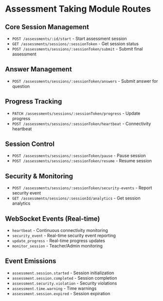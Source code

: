 # Assessment Taking Module Routes

## Core Session Management

- `POST /assessments/:id/start` - Start assessment session
- `GET /assessments/sessions/:sessionToken` - Get session status
- `POST /assessments/sessions/:sessionToken/submit` - Submit final assessment

## Answer Management

- `POST /assessments/sessions/:sessionToken/answers` - Submit answer for question

## Progress Tracking

- `PATCH /assessments/sessions/:sessionToken/progress` - Update progress
- `POST /assessments/sessions/:sessionToken/heartbeat` - Connectivity heartbeat

## Session Control

- `POST /assessments/sessions/:sessionToken/pause` - Pause session
- `POST /assessments/sessions/:sessionToken/resume` - Resume session

## Security & Monitoring

- `POST /assessments/sessions/:sessionToken/security-events` - Report security event
- `GET /assessments/sessions/:sessionId/analytics` - Get session analytics

## WebSocket Events (Real-time)

- `heartbeat` - Continuous connectivity monitoring
- `security_event` - Real-time security event reporting
- `update_progress` - Real-time progress updates
- `monitor_session` - Teacher/Admin monitoring

## Event Emissions

- `assessment.session.started` - Session initialization
- `assessment.session.completed` - Session completion
- `assessment.security.violation` - Security violations
- `assessment.time.warning` - Time warnings
- `assessment.session.expired` - Session expiration
